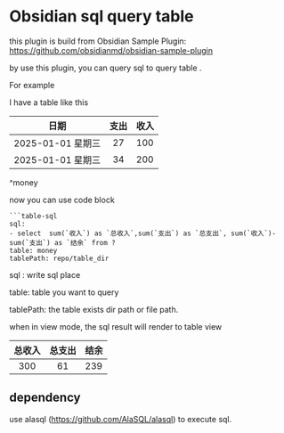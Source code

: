 # Obsidian sql query table

this plugin is build from Obsidian Sample Plugin: https://github.com/obsidianmd/obsidian-sample-plugin

by use this plugin, you can query sql to query table . 

For example

I have a table like this

|       日期        | 支出 | 收入 |
|:-----------------:|:----:| ---- |
| 2025-01-01 星期三 |  27  | 100  |
| 2025-01-01 星期三 |  34  | 200  |

^money


now you can use code block 

```
```table-sql
sql: 
- select  sum(`收入`) as `总收入`,sum(`支出`) as `总支出`, sum(`收入`)- sum(`支出`) as `结余` from ?
table: money
tablePath: repo/table_dir
```



sql : write sql place

table: table you want to query

tablePath: the table exists dir path or file path. 


when in view mode, the sql result will render to table view

| 总收入 | 总支出 | 结余 |
|:---:|:---:|----|
| 300 | 61  | 239 |


## dependency

use alasql (https://github.com/AlaSQL/alasql) to execute sql.

